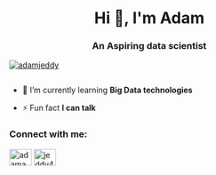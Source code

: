 <h1 align="center">Hi 👋, I'm Adam</h1>
<h3 align="center">An Aspiring data scientist</h3>

<p align="left"> <a href="https://github.com/ryo-ma/github-profile-trophy"><img src="https://github-profile-trophy.vercel.app/?username=adamjeddy" alt="adamjeddy" /></a> </p>

<p align="left"> <a href="https://twitter.com/" target="blank"><img src="https://img.shields.io/twitter/follow/?logo=twitter&style=for-the-badge" alt="" /></a> </p>

- 🌱 I’m currently learning **Big Data technologies**

- ⚡ Fun fact **I can talk**

<h3 align="left">Connect with me:</h3>
<p align="left">
<a href="https://linkedin.com/in/adamahsan" target="blank"><img align="center" src="https://raw.githubusercontent.com/rahuldkjain/github-profile-readme-generator/master/src/images/icons/Social/linked-in-alt.svg" alt="adamahsan" height="30" width="40" /></a>
<a href="https://kaggle.com/jeddy4" target="blank"><img align="center" src="https://raw.githubusercontent.com/rahuldkjain/github-profile-readme-generator/master/src/images/icons/Social/kaggle.svg" alt="jeddy4" height="30" width="40" /></a>
</p>
